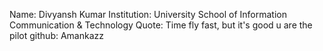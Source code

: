 Name: Divyansh Kumar
Institution: University School of Information Communication & Technology
Quote: Time fly fast, but it's good u are the pilot
github: Amankazz
